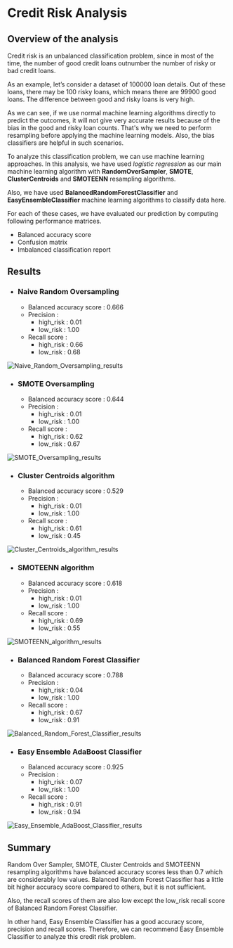 # Credit Risk Analysis

## Overview of the analysis

Credit risk is an unbalanced classification problem, since in most of the time, the number of good credit loans outnumber the number of risky or bad credit loans.

As an example, let’s consider a dataset of 100000 loan details. Out of these loans, there may be 100 risky loans, which means there are 99900 good loans. The difference between good and risky loans is very high.

As we can see, if we use normal machine learning algorithms directly to predict the outcomes, it will not give very accurate results because of the bias in the good and risky loan counts. That's why we need to perform resampling before applying the machine learning models. Also, the bias classifiers are helpful in such scenarios.

To analyze this classification problem, we can use machine learning approaches. In this analysis, we have used _logistic regression_ as our main machine learning algorithm with **RandomOverSampler**, **SMOTE**, **ClusterCentroids** and **SMOTEENN** resampling algorithms.

Also, we have used **BalancedRandomForestClassifier** and **EasyEnsembleClassifier** machine learning algorithms to classify data here.

For each of these cases, we have evaluated our prediction by computing following performance matrices.

- Balanced accuracy score
- Confusion matrix
- Imbalanced classification report

## Results

- ### Naive Random Oversampling

  - Balanced accuracy score : 0.666
  - Precision :
    - high_risk : 0.01
    - low_risk : 1.00
  - Recall score :
    - high_risk : 0.66
    - low_risk : 0.68

![Naive_Random_Oversampling_results](images/nro.png)

- ### SMOTE Oversampling

  - Balanced accuracy score : 0.644
  - Precision :
    - high_risk : 0.01
    - low_risk : 1.00
  - Recall score :
    - high_risk : 0.62
    - low_risk : 0.67

![SMOTE_Oversampling_results](images/smote.png)

- ### Cluster Centroids algorithm

  - Balanced accuracy score : 0.529
  - Precision :
    - high_risk : 0.01
    - low_risk : 1.00
  - Recall score :
    - high_risk : 0.61
    - low_risk : 0.45

![Cluster_Centroids_algorithm_results](images/cc.png)

- ### SMOTEENN algorithm

  - Balanced accuracy score : 0.618
  - Precision :
    - high_risk : 0.01
    - low_risk : 1.00
  - Recall score :
    - high_risk : 0.69
    - low_risk : 0.55

![SMOTEENN_algorithm_results](images/smoteenn.png)

- ### Balanced Random Forest Classifier

  - Balanced accuracy score : 0.788
  - Precision :
    - high_risk : 0.04
    - low_risk : 1.00
  - Recall score :
    - high_risk : 0.67
    - low_risk : 0.91

![Balanced_Random_Forest_Classifier_results](images/brfc.png)

- ### Easy Ensemble AdaBoost Classifier

  - Balanced accuracy score : 0.925
  - Precision :
    - high_risk : 0.07
    - low_risk : 1.00
  - Recall score :
    - high_risk : 0.91
    - low_risk : 0.94

![Easy_Ensemble_AdaBoost_Classifier_results](images/eec.png)

## Summary

Random Over Sampler, SMOTE, Cluster Centroids and SMOTEENN resampling algorithms have balanced accuracy scores less than 0.7 which are considerably low values. Balanced Random Forest Classifier has a little bit higher accuracy score compared to others, but it is not sufficient.

Also, the recall scores of them are also low except the low_risk recall score of Balanced Random Forest Classifier.

In other hand, Easy Ensemble Classifier has a good accuracy score, precision and recall scores. Therefore, we can recommend Easy Ensemble Classifier to analyze this credit risk problem.
